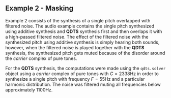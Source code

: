 ## Example 2 - Masking

Example 2 consists of the synthesis of a single pitch overlapped with filtered noise. 
The audio example contains the single pitch synthesized using additive synthesis and **QDTS** 
synthesis first and then overlaps it with a high-passed filtered noise. The effect of the
filtered noise with the synthesized pitch using additive synthesis is simply hearing both sounds, 
however, when the filtered noise is played together with the **QDTS** synthesis, 
the synthesized pitch gets muted because of the disorder around the _carrier_
complex of pure tones.

For the **QDTS** synthesis, the computations were made using the `qdts.solver` 
object using a _carrier_ complex of pure tones with $C=2338$Hz in order to 
synthesize a single pitch with frequency $F=55$Hz and a particular harmonic distribution. 
The noise was filtered muting all frequencies below approximately $1100$Hz.
